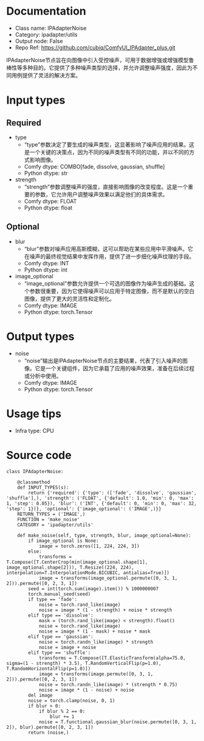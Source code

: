 # Documentation
- Class name: IPAdapterNoise
- Category: ipadapter/utils
- Output node: False
- Repo Ref: https://github.com/cubiq/ComfyUI_IPAdapter_plus.git

IPAdapterNoise节点旨在向图像中引入受控噪声，可用于数据增强或增强模型鲁棒性等多种目的。它提供了多种噪声类型的选择，并允许调整噪声强度，因此为不同用例提供了灵活的解决方案。

# Input types
## Required
- type
    - “type”参数决定了要生成的噪声类型，这显著影响了噪声应用的结果。这是一个关键的决策点，因为不同的噪声类型有不同的功能，并以不同的方式影响图像。
    - Comfy dtype: COMBO[fade, dissolve, gaussian, shuffle]
    - Python dtype: str
- strength
    - “strength”参数调整噪声的强度，直接影响图像的改变程度。这是一个重要的参数，它允许用户调整噪声效果以满足他们的具体需求。
    - Comfy dtype: FLOAT
    - Python dtype: float
## Optional
- blur
    - “blur”参数对噪声应用高斯模糊，这可以帮助在某些应用中平滑噪声。它在噪声的最终视觉结果中发挥作用，提供了进一步细化噪声纹理的手段。
    - Comfy dtype: INT
    - Python dtype: int
- image_optional
    - “image_optional”参数允许提供一个可选的图像作为噪声生成的基础。这个参数很重要，因为它使得噪声可以应用于特定图像，而不是默认的空白图像，提供了更大的灵活性和定制化。
    - Comfy dtype: IMAGE
    - Python dtype: torch.Tensor

# Output types
- noise
    - “noise”输出是IPAdapterNoise节点的主要结果，代表了引入噪声的图像。它是一个关键组件，因为它承载了应用的噪声效果，准备在后续过程或分析中使用。
    - Comfy dtype: IMAGE
    - Python dtype: torch.Tensor

# Usage tips
- Infra type: CPU

# Source code
```
class IPAdapterNoise:

    @classmethod
    def INPUT_TYPES(s):
        return {'required': {'type': (['fade', 'dissolve', 'gaussian', 'shuffle'],), 'strength': ('FLOAT', {'default': 1.0, 'min': 0, 'max': 1, 'step': 0.05}), 'blur': ('INT', {'default': 0, 'min': 0, 'max': 32, 'step': 1})}, 'optional': {'image_optional': ('IMAGE',)}}
    RETURN_TYPES = ('IMAGE',)
    FUNCTION = 'make_noise'
    CATEGORY = 'ipadapter/utils'

    def make_noise(self, type, strength, blur, image_optional=None):
        if image_optional is None:
            image = torch.zeros([1, 224, 224, 3])
        else:
            transforms = T.Compose([T.CenterCrop(min(image_optional.shape[1], image_optional.shape[2])), T.Resize((224, 224), interpolation=T.InterpolationMode.BICUBIC, antialias=True)])
            image = transforms(image_optional.permute([0, 3, 1, 2])).permute([0, 2, 3, 1])
        seed = int(torch.sum(image).item()) % 1000000007
        torch.manual_seed(seed)
        if type == 'fade':
            noise = torch.rand_like(image)
            noise = image * (1 - strength) + noise * strength
        elif type == 'dissolve':
            mask = (torch.rand_like(image) < strength).float()
            noise = torch.rand_like(image)
            noise = image * (1 - mask) + noise * mask
        elif type == 'gaussian':
            noise = torch.randn_like(image) * strength
            noise = image + noise
        elif type == 'shuffle':
            transforms = T.Compose([T.ElasticTransform(alpha=75.0, sigma=(1 - strength) * 3.5), T.RandomVerticalFlip(p=1.0), T.RandomHorizontalFlip(p=1.0)])
            image = transforms(image.permute([0, 3, 1, 2])).permute([0, 2, 3, 1])
            noise = torch.randn_like(image) * (strength * 0.75)
            noise = image * (1 - noise) + noise
        del image
        noise = torch.clamp(noise, 0, 1)
        if blur > 0:
            if blur % 2 == 0:
                blur += 1
            noise = T.functional.gaussian_blur(noise.permute([0, 3, 1, 2]), blur).permute([0, 2, 3, 1])
        return (noise,)
```